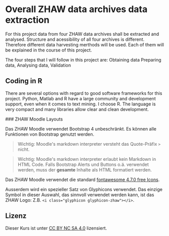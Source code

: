 # Overall ZHAW data archives data extraction
For this project data from four ZHAW data archives shall be extracted and analysed.
Structure and acessibility of all four archives is different. Therefore different data harvesting merthods will be used. Each of them will be explained
in the course of this project.

The four steps that I will follow in this project are: Obtaining data Preparing data, Analysing data, Validation

## Coding in R
There are several options with regard to good software frameworks for this project. Python, Matlab and R have a large community and development support, even when it comes to text mining. I choose R. The language is very compact and many libraries allow clear and clean development.


### ZHAW Moodle Layouts

Das ZHAW Moodle verwendet Bootstrap 4 unbeschränkt. Es können alle Funktionen von Bootstrap genutzt werden. 

> Wichtig: Moodle's markdown interpreter versteht das Quote-Präfix `>` nicht. 

> Wichtig: Moodle's markdown interpreter erlaubt kein Markdown in HTML Code. Falls Bootstrap Alerts und Buttons o.ä. verwendet werden, muss der **gesamte** Inhalte als HTML formatiert werden.

Das ZHAW Moodle verwendet die standard [fontawesome 4.7.0 free Icons](https://fontawesome.com/v4.7.0/icons/). 

Ausserdem wird ein spezieller Satz von Glyphicons verwendet. Das einzige Symbol in dieser Auswahl, das sinnvoll verwendet werden kann, ist das ZHAW Logo: Z.B. `<i class="glyphicon glyphicon-zhaw"></i>`.

## Lizenz

Dieser Kurs ist unter [CC BY NC SA 4.0](http://creativecommons.org/licenses/by-nc-sa/4.0/) lizensiert.
